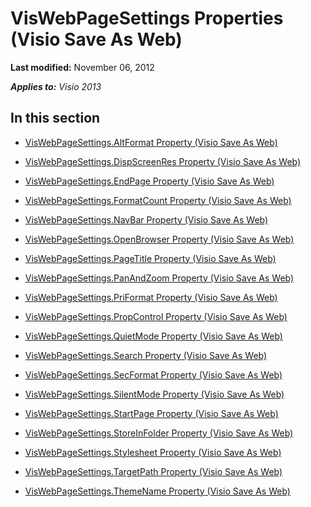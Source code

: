 
# VisWebPageSettings Properties (Visio Save As Web)

 **Last modified:** November 06, 2012

 _**Applies to:** Visio 2013_

## In this section


-  [VisWebPageSettings.AltFormat Property (Visio Save As Web)](60f9af7d-dc5a-d234-976a-51db21473e28.md)
    
-  [VisWebPageSettings.DispScreenRes Property (Visio Save As Web)](ec62976a-4a92-f904-b7de-1e9470dc5411.md)
    
-  [VisWebPageSettings.EndPage Property (Visio Save As Web)](4b7ebf2d-b814-8588-b25e-7c54fd0affda.md)
    
-  [VisWebPageSettings.FormatCount Property (Visio Save As Web)](269825eb-a51d-5494-292b-b524e321d248.md)
    
-  [VisWebPageSettings.NavBar Property (Visio Save As Web)](5a3245df-d0b6-40c6-5ed9-6d7700e835c8.md)
    
-  [VisWebPageSettings.OpenBrowser Property (Visio Save As Web)](701defdf-9f1c-b136-0af5-48605d255f88.md)
    
-  [VisWebPageSettings.PageTitle Property (Visio Save As Web)](418ee175-bca5-0d3b-6460-091e9b8dd199.md)
    
-  [VisWebPageSettings.PanAndZoom Property (Visio Save As Web)](83d1ac9d-e489-0656-a573-ebadd6e06156.md)
    
-  [VisWebPageSettings.PriFormat Property (Visio Save As Web)](84c7c085-0f12-f25d-bf17-646cc8b7cd97.md)
    
-  [VisWebPageSettings.PropControl Property (Visio Save As Web)](615e5038-d84d-9527-6987-95f289da77d9.md)
    
-  [VisWebPageSettings.QuietMode Property (Visio Save As Web)](1bdc15d9-a4f3-de94-d6ed-4da508d98581.md)
    
-  [VisWebPageSettings.Search Property (Visio Save As Web)](ae7e09e6-7f54-e939-5e5c-12af35c1b303.md)
    
-  [VisWebPageSettings.SecFormat Property (Visio Save As Web)](2c6fa96d-8a71-28fb-c8d7-f7ba6772fe43.md)
    
-  [VisWebPageSettings.SilentMode Property (Visio Save As Web)](93161e3b-3469-3b86-5143-3ea42229eeea.md)
    
-  [VisWebPageSettings.StartPage Property (Visio Save As Web)](7db581ab-f656-f97a-79b6-17a1fca513e8.md)
    
-  [VisWebPageSettings.StoreInFolder Property (Visio Save As Web)](ed0cf76a-a68d-cfa7-538c-91df5234a0d0.md)
    
-  [VisWebPageSettings.Stylesheet Property (Visio Save As Web)](9b837460-83a6-71f8-b63f-3f251dedc87c.md)
    
-  [VisWebPageSettings.TargetPath Property (Visio Save As Web)](8e8edcea-56cf-876f-ce88-6adcc59f69ec.md)
    
-  [VisWebPageSettings.ThemeName Property (Visio Save As Web)](9efd26b1-7426-1ff4-0b51-5463a2beb822.md)
    

